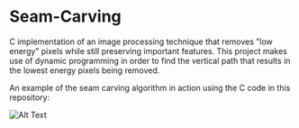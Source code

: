 # Seam-Carving
C implementation of an image processing technique that removes "low energy" pixels while still preserving important features. This project makes use of dynamic programming in order to find the vertical path that results in the lowest energy pixels being removed. 

An example of the seam carving algorithm in action using the C code in this repository:

![Alt Text](https://media.giphy.com/media/5QjK3u1iwzekPRxWtM/giphy.gif)
